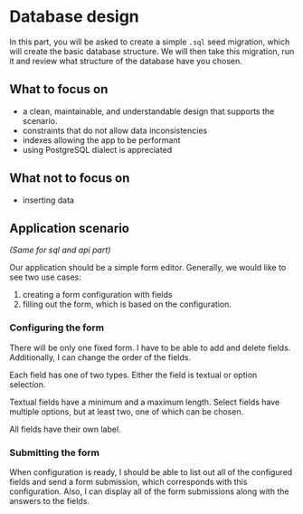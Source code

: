 # Database design

In this part, you will be asked to create a simple `.sql` seed migration,
which will create the basic database structure. We will then take this migration, run it and review what structure of the database have you chosen.

## What to focus on
- a clean, maintainable, and understandable design that supports the scenario.
- constraints that do not allow data inconsistencies
- indexes allowing the app to be performant
- using PostgreSQL dialect is appreciated

## What not to focus on
- inserting data

## Application scenario
_(Same for sql and api part)_

Our application should be a simple form editor.
Generally, we would like to see two use cases:
1. creating a form configuration with fields
2. filling out the form, which is based on the configuration.

### Configuring the form
There will be only one fixed form. I have to be able to add and delete fields.
Additionally, I can change the order of the fields.

Each field has one of two types. Either the field is textual or option selection.

Textual fields have a minimum and a maximum length. Select fields have multiple options, but at least two, one of which can be chosen.

All fields have their own label.

### Submitting the form
When configuration is ready, I should be able to list out all of the configured fields and send a form submission, which corresponds with this configuration. Also, I can display all of the form submissions along with the answers to the fields.